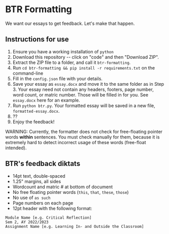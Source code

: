 # BTR Formatting

We want our essays to get feedback. Let's make that happen. 

## Instructions for use
1. Ensure you have a working installation of `python`
1. Download this repository -- click on "code" and then "Download ZIP". 
1. Extract the ZIP file to a folder, and call it `btr-formatting`. 
1. Run `cd btr-formatting && pip install -r requirements.txt` on the command-line
1. Fill in the `config.json` file with your details. 
1. Save your essay as `essay.docx` and move it to the same folder as in Step 3. Your essay need not contain any headers, footers, page number, word count, or matric number. Those will be filled in for you. See `essay.docx` here for an example. 
1. Run `python btr.py`. Your formatted essay will be saved in a new file, `formatted-essay.docx`. 
1. ??
1. Enjoy the feedback!

WARNING: Currently, the formatter does not check for free-floating pointer words __within__ sentences. You must check manually for them, because it is extremely hard to detect incorrect usage of these words (free-float intended).  

## BTR's feedback diktats

- 14pt text, double-spaced
- 1.25" margins, all sides
- Wordcount and matric # at bottom of document
- No free floating pointer words (`this`, `that`, `these`, `those`)
- No use of `as such`
- Page numbers on each page
- 12pt header with the following format:
```
Module Name [e.g. Critical Reflection]
Sem 2, AY 2022/2023
Assignment Name [e.g. Learning In- and Outside the Classroom]
```
